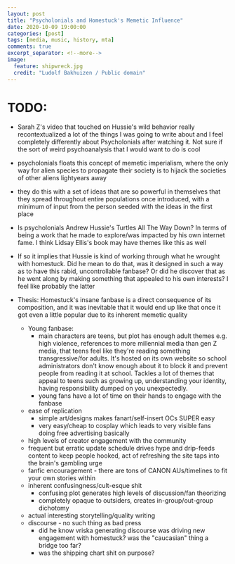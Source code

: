 ```yaml
---
layout: post
title: "Psycholonials and Homestuck's Memetic Influence"
date: 2020-10-09 19:00:00
categories: [post]
tags: [media, music, history, mta]
comments: true
excerpt_separator: <!--more-->
image:
  feature: shipwreck.jpg
  credit: "Ludolf Bakhuizen / Public domain"
---
```


# TODO:

- Sarah Z's video that touched on Hussie's wild behavior really recontextualized a lot of the things I was going to write about and I feel completely differently about Psycholonials after watching it. Not sure if the sort of weird psychoanalysis that I would want to do is cool

- psycholonials floats this concept of memetic imperialism, where the only way for alien species to propagate their society is to hijack the societies of other aliens lightyears away
- they do this with a set of ideas that are so powerful in themselves that they spread throughout entire populations once introduced, with a minimum of input from the person seeded with the ideas in the first place
- Is psycholonials Andrew Hussie's Turtles All The Way Down? In terms of being a work that he made to explore/was impacted by his own internet fame. I think Lidsay Ellis's book may have themes like this as well
- If so it implies that Hussie is kind of working through what he wrought with homestuck. Did he mean to do that, was it designed in such a way as to have this rabid, uncontrollable fanbase? Or did he discover that as he went along by making something that appealed to his own interests? I feel like probably the latter
- Thesis: Homestuck's insane fanbase is a direct consequence of its composition, and it was inevitable that it would end up like that once it got even a little popular due to its inherent memetic quality
  - Young fanbase:
    - main characters are teens, but plot has enough adult themes e.g. high violence, references to more millennial media than gen Z media, that teens feel like they're reading something transgressive/for adults. It's hosted on its own website so school administrators don't know enough about it to block it and prevent people from reading it at school. Tackles a lot of themes that appeal to teens such as growing up, understanding your identity, having responsibility dumped on you unexpectedly.
    - young fans have a lot of time on their hands to engage with the fanbase
  - ease of replication
    - simple art/designs makes fanart/self-insert OCs SUPER easy
    - very easy/cheap to cosplay which leads to very visible fans doing free advertising basically
  - high levels of creator engagement with the community
  - frequent but erratic update schedule drives hype and drip-feeds content to keep people hooked, act of refreshing the site taps into the brain's gambling urge
  - fanfic encouragement - there are tons of CANON AUs/timelines to fit your own stories within
  - inherent confusingness/cult-esque shit
    - confusing plot generates high levels of discussion/fan theorizing
    - completely opaque to outsiders, creates in-group/out-group dichotomy
  - actual interesting storytelling/quality writing
  - discourse - no such thing as bad press
    - did he know vriska generating discourse was driving new engagement with homestuck? was the "caucasian" thing a bridge too far?
    - was the shipping chart shit on purpose?
